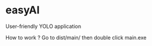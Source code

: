 # easyAI
User-friendly YOLO application


How to work ?
Go to dist/main/ then double click main.exe
